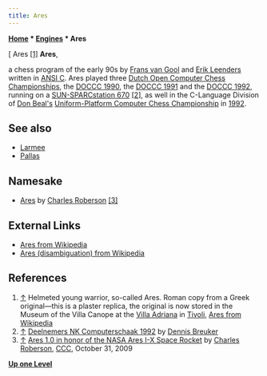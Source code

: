```yaml
---
title: Ares
---
```

**[Home](Home "Home") * [Engines](Engines "Engines") * Ares**

\[ Ares <a id="cite-note-1" href="#cite-ref-1">[1]</a>
**Ares**,

a chess program of the early 90s by [Frans van Gool](Frans_van_Gool "Frans van Gool") and [Erik Leenders](Erik_Leenders "Erik Leenders") written in [ANSI C](C "C").
Ares played three [Dutch Open Computer Chess Championships](Dutch_Open_Computer_Chess_Championship "Dutch Open Computer Chess Championship"), the [DOCCC 1990](DOCCC_1990 "DOCCC 1990"), the [DOCCC 1991](DOCCC_1991 "DOCCC 1991") and the [DOCCC 1992](DOCCC_1992 "DOCCC 1992"),
running on a [SUN-SPARCstation 670](SPARCstation "SPARCstation") <a id="cite-note-2" href="#cite-ref-2">[2]</a>,
as well in the C-Language Division of [Don Beal's](Don_Beal "Don Beal") [Uniform-Platform Computer Chess Championship](Uniform-Platform_Computer_Chess_Championship "Uniform-Platform Computer Chess Championship") in [1992](UPCCC_1992 "UPCCC 1992").

## See also

- [Larmee](Larmee "Larmee")
- [Pallas](Pallas "Pallas")

## Namesake

- [Ares](Ares_US "Ares US") by [Charles Roberson](Charles_Roberson "Charles Roberson") <a id="cite-note-3" href="#cite-ref-3">[3]</a>

## External Links

- [Ares from Wikipedia](https://en.wikipedia.org/wiki/Ares)
- [Ares (disambiguation) from Wikipedia](https://en.wikipedia.org/wiki/Ares_%28disambiguation%29)

## References

1. <a id="cite-ref-1" href="#cite-note-1">↑</a> Helmeted young warrior, so-called Ares. Roman copy from a Greek original—this is a plaster replica, the original is now stored in the Museum of the Villa Canope at the [Villa Adriana](https://en.wikipedia.org/wiki/Hadrian%27s_Villa) in [Tivoli](https://en.wikipedia.org/wiki/Tivoli,_Lazio), [Ares from Wikipedia](https://en.wikipedia.org/wiki/Ares)
1. <a id="cite-ref-2" href="#cite-note-2">↑</a> [Deelnemers NK Computerschaak 1992](http://www.xs4all.nl/%7Ebreukerd/duck/deelnemers_nk1992.html) by [Dennis Breuker](Dennis_Breuker "Dennis Breuker")
1. <a id="cite-ref-3" href="#cite-note-3">↑</a> [Ares 1.0 in honor of the NASA Ares I-X Space Rocket](http://www.talkchess.com/forum/viewtopic.php?t=30424) by [Charles Roberson](Charles_Roberson "Charles Roberson"), [CCC](CCC "CCC"), October 31, 2009

**[Up one Level](Engines "Engines")**

